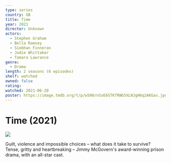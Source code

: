 ```yaml
---
type: series
country: GB
title: Time
year: 2021
director: Unknown
actors:
  - Stephen Graham
  - Bella Ramsey
  - Siobhan Finneran
  - Jodie Whittaker
  - Tamara Lawrance
genre:
  - Drama
length: 2 seasons (6 episodes)
shelf: watched
owned: false
rating:
watched: 2021-06-20
poster: https://image.tmdb.org/t/p/w500/nSxE6STKTRWb5XLNJgH6q2AKGas.jpg
---
```


# Time (2021)

![](https://image.tmdb.org/t/p/w500/nSxE6STKTRWb5XLNJgH6q2AKGas.jpg)

Guilt, violence and impossible choices – what does it take to survive? Tense, gritty and heartbreaking – Jimmy McGovern's award-winning prison drama, with an all-star cast.